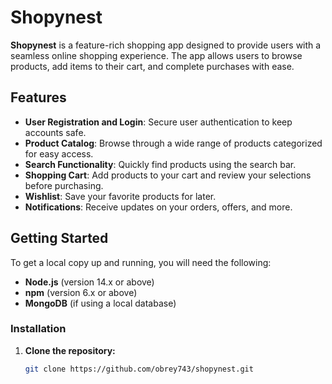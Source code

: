 # Shopynest

**Shopynest** is a feature-rich shopping app designed to provide users with a seamless online shopping experience. The app allows users to browse products, add items to their cart, and complete purchases with ease.

## Features

- **User Registration and Login**: Secure user authentication to keep accounts safe.
- **Product Catalog**: Browse through a wide range of products categorized for easy access.
- **Search Functionality**: Quickly find products using the search bar.
- **Shopping Cart**: Add products to your cart and review your selections before purchasing.
- **Wishlist**: Save your favorite products for later.
- **Notifications**: Receive updates on your orders, offers, and more.

## Getting Started

To get a local copy up and running, you will need the following:

- **Node.js** (version 14.x or above)
- **npm** (version 6.x or above)
- **MongoDB** (if using a local database)

### Installation

1. **Clone the repository:**

   ```bash
   git clone https://github.com/obrey743/shopynest.git
